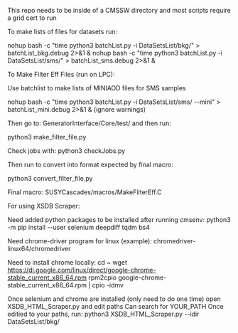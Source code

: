 This repo needs to be inside of a CMSSW directory and most scripts require a grid cert to run

To make lists of files for datasets run:

nohup bash -c "time python3 batchList.py -i DataSetsList/bkg/" > batchList_bkg.debug 2>&1 &
nohup bash -c "time python3 batchList.py -i DataSetsList/sms/" > batchList_sms.debug 2>&1 &

To Make Filter Eff Files (run on LPC):

Use batchlist to make lists of MINIAOD files for SMS samples

nohup bash -c "time python3 batchList.py -i DataSetsList/sms/ --mini" > batchList_mini.debug 2>&1 &
(ignore warnings)

Then go to: GeneratorInterface/Core/test/ and then run:

python3 make_filter_file.py

Check jobs with:
python3 checkJobs.py

Then run to convert into format expected by final macro:

python3 convert_filter_file.py

Final macro:
SUSYCascades/macros/MakeFilterEff.C 

For using XSDB Scraper: 

Need added python packages to be installed after running cmsenv:
python3 -m pip install --user selenium deepdiff tqdm bs4

Need chrome-driver program for linux (example):
chromedriver-linux64/chromedriver

Need to install chrome locally:
cd ~
wget https://dl.google.com/linux/direct/google-chrome-stable_current_x86_64.rpm
rpm2cpio google-chrome-stable_current_x86_64.rpm | cpio -idmv

Once selenium and chrome are installed (only need to do one time) open XSDB_HTML_Scraper.py and edit paths
Can search for YOUR_PATH
Once editied to your paths, run:
python3 XSDB_HTML_Scraper.py --idir DataSetsList/bkg/
